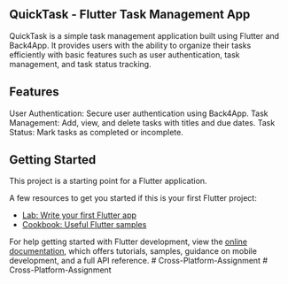 ## QuickTask - Flutter Task Management App
QuickTask is a simple task management application built using Flutter and Back4App. It provides users with the ability to organize their tasks efficiently with basic features such as user authentication, task management, and task status tracking.

## Features
User Authentication: Secure user authentication using Back4App.
Task Management: Add, view, and delete tasks with titles and due dates.
Task Status: Mark tasks as completed or incomplete.

## Getting Started

This project is a starting point for a Flutter application.

A few resources to get you started if this is your first Flutter project:

- [Lab: Write your first Flutter app](https://docs.flutter.dev/get-started/codelab)
- [Cookbook: Useful Flutter samples](https://docs.flutter.dev/cookbook)

For help getting started with Flutter development, view the
[online documentation](https://docs.flutter.dev/), which offers tutorials,
samples, guidance on mobile development, and a full API reference.
#   C r o s s - P l a t f o r m - A s s i g n m e n t  
 #   C r o s s - P l a t f o r m - A s s i g n m e n t  
 